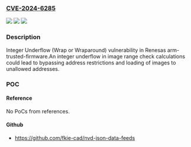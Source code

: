 ### [CVE-2024-6285](https://cve.mitre.org/cgi-bin/cvename.cgi?name=CVE-2024-6285)
![](https://img.shields.io/static/v1?label=Product&message=rcar_gen3_v2.5&color=blue)
![](https://img.shields.io/static/v1?label=Version&message=n%2Fa&color=blue)
![](https://img.shields.io/static/v1?label=Vulnerability&message=CWE-191%20Integer%20Underflow%20(Wrap%20or%20Wraparound)&color=brighgreen)

### Description

Integer Underflow (Wrap or Wraparound) vulnerability in Renesas arm-trusted-firmware.An integer underflow in image range check calculations could lead to bypassing address restrictions and loading of images to unallowed addresses.

### POC

#### Reference
No PoCs from references.

#### Github
- https://github.com/fkie-cad/nvd-json-data-feeds

